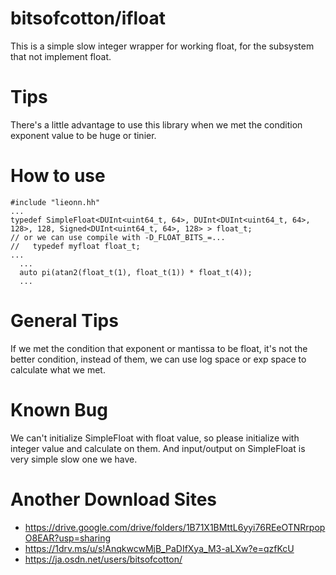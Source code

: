 # bitsofcotton/ifloat
This is a simple slow integer wrapper for working float, for the subsystem that not implement float.

# Tips
There's a little advantage to use this library when we met the condition exponent value to be huge or tinier.

# How to use
    #include "lieonn.hh"
    ...
    typedef SimpleFloat<DUInt<uint64_t, 64>, DUInt<DUInt<uint64_t, 64>, 128>, 128, Signed<DUInt<uint64_t, 64>, 128> > float_t;
    // or we can use compile with -D_FLOAT_BITS_=...
    //   typedef myfloat float_t;
    ...
      ...
      auto pi(atan2(float_t(1), float_t(1)) * float_t(4));
      ...

# General Tips
If we met the condition that exponent or mantissa to be float, it's not the better condition, instead of them, we can use log space or exp space to calculate what we met.

# Known Bug
We can't initialize SimpleFloat with float value, so please initialize with integer value and calculate on them.
And input/output on SimpleFloat is very simple slow one we have.

# Another Download Sites
* https://drive.google.com/drive/folders/1B71X1BMttL6yyi76REeOTNRrpopO8EAR?usp=sharing
* https://1drv.ms/u/s!AnqkwcwMjB_PaDIfXya_M3-aLXw?e=qzfKcU
* https://ja.osdn.net/users/bitsofcotton/

